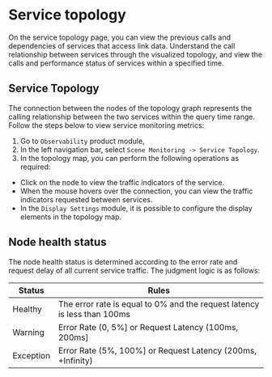 # Service topology

On the service topology page, you can view the previous calls and dependencies of services that access link data. Understand the call relationship between services through the visualized topology, and view the calls and performance status of services within a specified time.

## Service Topology

The connection between the nodes of the topology graph represents the calling relationship between the two services within the query time range.
Follow the steps below to view service monitoring metrics:

1. Go to `Observability` product module,
2. In the left navigation bar, select `Scene Monitoring -> Service Topology`.
3. In the topology map, you can perform the following operations as required:

- Click on the node to view the traffic indicators of the service.
- When the mouse hovers over the connection, you can view the traffic indicators requested between services.
- In the `Display Settings` module, it is possible to configure the display elements in the topology map.

     

## Node health status

The node health status is determined according to the error rate and request delay of all current service traffic. The judgment logic is as follows:

| Status | Rules |
| ---- | ---------------------------------------- |
| Healthy | The error rate is equal to 0% and the request latency is less than 100ms |
| Warning | Error Rate (0, 5%] or Request Latency (100ms, 200ms] |
| Exception | Error Rate (5%, 100%] or Request Latency (200ms, +Infinity)|
